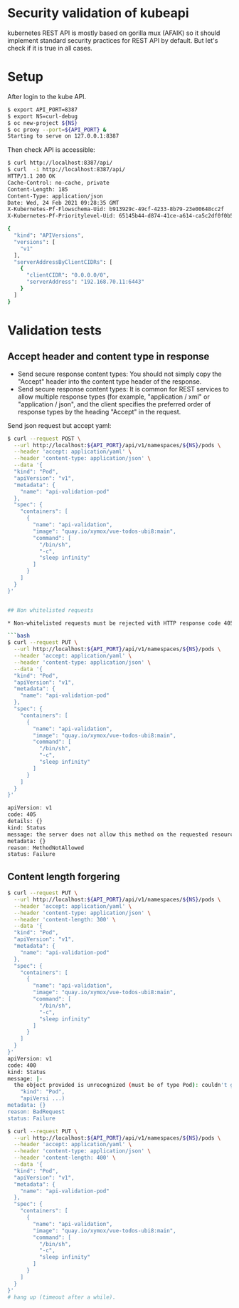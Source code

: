 # Security validation of kubeapi

kubernetes REST API is mostly based on gorilla mux (AFAIK) so it should implement standard security practices for REST API by default.
But let's check if it is true in all cases.


# Setup

After login to the kube API.

```bash
$ export API_PORT=8387
$ export NS=curl-debug
$ oc new-project ${NS}
$ oc proxy --port=${API_PORT} &
Starting to serve on 127.0.0.1:8387
```


Then check API is accessible:

```bash
$ curl http://localhost:8387/api/
$ curl  -i http://localhost:8387/api/
HTTP/1.1 200 OK
Cache-Control: no-cache, private
Content-Length: 185
Content-Type: application/json
Date: Wed, 24 Feb 2021 09:28:35 GMT
X-Kubernetes-Pf-Flowschema-Uid: b913929c-49cf-4233-8b79-23e00648cc2f
X-Kubernetes-Pf-Prioritylevel-Uid: 65145b44-d874-41ce-a614-ca5c2df0f0b5

{
  "kind": "APIVersions",
  "versions": [
    "v1"
  ],
  "serverAddressByClientCIDRs": [
    {
      "clientCIDR": "0.0.0.0/0",
      "serverAddress": "192.168.70.11:6443"
    }
  ]
}
```

# Validation tests

## 


## Accept header and content type in response

* Send secure response content types: You should not simply copy the "Accept" header into the content type header of the response.
* Send secure response content types: It is common for REST services to allow multiple response types (for example, "application / xml" or "application / json", and the client specifies the preferred order of response types by the heading "Accept" in the request.

Send json request but accept yaml:

```bash
$ curl --request POST \
  --url http://localhost:${API_PORT}/api/v1/namespaces/${NS}/pods \
  --header 'accept: application/yaml' \
  --header 'content-type: application/json' \
  --data '{
  "kind": "Pod",
  "apiVersion": "v1",
  "metadata": {
    "name": "api-validation-pod"
  },
  "spec": {
    "containers": [
      {
        "name": "api-validation",
        "image": "quay.io/xymox/vue-todos-ubi8:main",
        "command": [
          "/bin/sh",
          "-c",
          "sleep infinity"
        ]
      }
    ]
  }
}'


## Non whitelisted requests

* Non-whitelisted requests must be rejected with HTTP response code 405 Method not allowed

```bash
$ curl --request PUT \
  --url http://localhost:${API_PORT}/api/v1/namespaces/${NS}/pods \
  --header 'accept: application/yaml' \
  --header 'content-type: application/json' \
  --data '{
  "kind": "Pod",
  "apiVersion": "v1",
  "metadata": {
    "name": "api-validation-pod"
  },
  "spec": {
    "containers": [
      {
        "name": "api-validation",
        "image": "quay.io/xymox/vue-todos-ubi8:main",
        "command": [
          "/bin/sh",
          "-c",
          "sleep infinity"
        ]
      }
    ]
  }
}'

apiVersion: v1
code: 405
details: {}
kind: Status
message: the server does not allow this method on the requested resource
metadata: {}
reason: MethodNotAllowed
status: Failure
```

## Content length forgering


```bash
$ curl --request PUT \
  --url http://localhost:${API_PORT}/api/v1/namespaces/${NS}/pods \
  --header 'accept: application/yaml' \
  --header 'content-type: application/json' \
  --header 'content-length: 300' \
  --data '{
  "kind": "Pod",
  "apiVersion": "v1",
  "metadata": {
    "name": "api-validation-pod"
  },
  "spec": {
    "containers": [
      {
        "name": "api-validation",
        "image": "quay.io/xymox/vue-todos-ubi8:main",
        "command": [
          "/bin/sh",
          "-c",
          "sleep infinity"
        ]
      }
    ]
  }
}'
apiVersion: v1
code: 400
kind: Status
message: |-
  the object provided is unrecognized (must be of type Pod): couldn't get version/kind; json parse error: unexpected end of JSON input ({
    "kind": "Pod",
    "apiVersi ...)
metadata: {}
reason: BadRequest
status: Failure
```

```bash
$ curl --request PUT \
  --url http://localhost:${API_PORT}/api/v1/namespaces/${NS}/pods \
  --header 'accept: application/yaml' \
  --header 'content-type: application/json' \
  --header 'content-length: 400' \
  --data '{
  "kind": "Pod",
  "apiVersion": "v1",
  "metadata": {
    "name": "api-validation-pod"
  },
  "spec": {
    "containers": [
      {
        "name": "api-validation",
        "image": "quay.io/xymox/vue-todos-ubi8:main",
        "command": [
          "/bin/sh",
          "-c",
          "sleep infinity"
        ]
      }
    ]
  }
}'
# hang up (timeout after a while).
```


